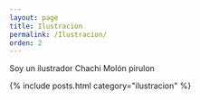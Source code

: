 ```yaml
---
layout: page
title: Ilustracion
permalink: /Ilustracion/
orden: 2
---
```


Soy un ilustrador Chachi Molón pirulon

{% include posts.html category="ilustracion" %}